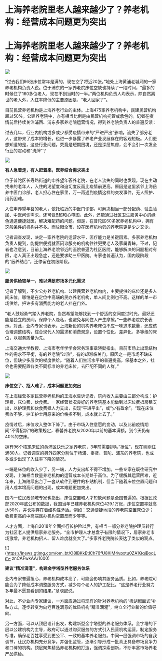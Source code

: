 # 上海养老院里老人越来越少了？养老机构：经营成本问题更为突出

# 上海养老院里老人越来越少了？养老机构：经营成本问题更为突出

![](https://inews.gtimg.com/om_bt/OljcT3rM0RdMmTCFfbMhfymqXHrO_6mpkthO5sjUERg8UAA/1000)

“过去我们96张床位常年是满的，现在空了将近20张。”地处上海黄浦老城厢的一家养老机构负责人说。位于浦东的一家养老院床位空缺也持续了一段时间，“最多的时候住了160多位老人，现在不到当时的一半。”两位机构负责人均表示，除自然离世的老人外，入住率降低的主要原因是，“老人回家了”。

目前民营养老机构是上海养老行业的主体。上海475家养老机构中，民建民营机构超过50%，公建养老院中，亦有相当比例是由民营机构托管或承包的。记者在疫情前后持续关注浦西、浦东多家养老院运营情况，得到养老院负责人的普遍反馈：

过去几年，行业内机构或多或少都受疫情带来的“严进严出”影响，流失了部分老人，这带来了成本的增长，也进一步暴露了养老产业发展存在的客观短板。人们更想知道的是，这些行业问题，究竟是短期困境，还是深层焦虑，会不会引一次发全行业的震动和“洗牌”？

![](https://inews.gtimg.com/om_bt/OnC3Aemv34dQRmPq8DqNtV_srRAUymltbtPwTFsREeek4AA/1000)

**有人急着走，有人赶着来，医养结合需求突出**

位于普陀区长寿路街道的申养望年荟养老院，在老人流失的同时也发现，现在主动找来的老年人，入住的渴望度和迫切度反而比疫情前更高。原因是这里紧邻上海岳养中医门诊部，老人担心住在家里，万一再遇到疫情这样的突发事件，无人照护、用药困难。

入住申养望年荟的老人，依托临近的中医门诊部，可解决相当一部分配药、验血验尿、中医问诊需求，还可做B超和心电图。此外，还能通过社区卫生服务中心的绿色通道便捷就医，解决难配药的问题。但是，在普陀区60多家养老机构中，拥有这般条件的机构并不多。而放眼全市，设在医疗机构旁的养老院更是少之又少。

记者调查发现，决定一家养老院的运营水平，医疗能力是关键因素。多家养老机构负责人提到，能提供便捷就医问诊服务的机构往往更受老人及家属青睐。不过，记者也注意到，目前上海养老院邻近的医院普遍为社区医院，能够解决的问题相对有限，老人真正出现急症，还是要求助三甲医院。专家也普遍认为，国内现阶段的“医养结合”，还停留在初级阶段。

![](https://inews.gtimg.com/om_bt/OhsxNZSHsIudcsB9Iwtptq1uSefzp9Dv_mtjt3b8tEBBUAA/1000)

**服务供给较单一，难以满足市场多元化需求**

记者了解到，不少公办养老机构、公建民营养老机构内，主要提供的床位还是多人间床位。哪怕是在定位中高端的民办养老机构，单人间比例也不高。这样的单一市场供给，把许多有消费能力的老人挡在门外。

“老人鼓起勇气踏入养老院，当然希望能够找到一个舒适的空间度过时光。最好还能是独立的房间，保障个人隐私，也避免与同住人产生摩擦。”一些养老院院长表示。对此，业内专家也表示，上海新设的机构养老床位不应一味追求数量，还应该合理调整结构，综合现代人的需求和消费观念，设置个性化、差异化、多等级的床位，以服务质量为先。

上海交通大学教授、上海市老年学学会常务理事章晓懿指出，目前市场上出现结构性的需求不平衡，有的养老院“过热”，有的却濒临关门，原因之一是市场不缺床位，但缺少多层次的梯度供给。“随着人们生活水平的普遍提高，保基本之外，社会也需要配置各类不同标准的养老床位，去匹配不同的人群。”

![](https://inews.gtimg.com/om_bt/OP57QIG7WOPkyibaGauUfhPbp1BMukPzA_k2ZqKrczHLUAA/1000)

**床位空了、招人难了，成本问题更加突出**

在上海经营多家民营养老机构的王海水告诉记者，院内收入主要由三部分构成：护理费、床位费、伙食费。一家经营状况良好的养老院基本能做到以床位费抵房租支出，以护理费和伙食费抵人力支出，实现“平进平出”，或“少有盈余”。“现在床位费收不够，护工护士用原来的价格招不到，成本就上去了。”

疫情过后，床位收入整体下降了。由于市场入住意愿的变动，以及此前疫情期间“不得招新”的政策规定，春馨养老院从2020年以前的基本满额，到今天仍有40%的空床。

拥有96个核定床位的黄浦区快乐之家养老院，3年前需要排队“抢位”，现在则刚住满80人。记者调查的另外四家分别位于杨浦、奉贤、普陀、浦东的养老院，也或多或少出现了入住率下降的情况。

一端是床位的收入少了，另一端，人力支出却不得不增加。一些专家在既往研究中发现，上海相当数量养老机构的运营成本长期处于高位。为了缓解其运营困难，近年来，上海陆续出台了一套从软件到硬件的补贴机制，但当下随着床位空置问题和用人成本增高问题的出现，成本难题更加突出。

国内一位民政领域专家也指出，床位空置和人才短缺问题是全国普遍的。根据民政部2020年底公布的数据，我国当年已建养老机构床位429.1万张，床位空置率就高达50%，并长期存在着结构性矛盾。例如：交通便捷地段的养老院空置床位少；收费更高的中高端民办机构空置反而少等等。

人才方面，上海自2018年全面推行长护险以后，有相当一部分养老院护理员转行为社区老人提供居家养老服务。“全市护理人才总盘子有限的情况下，居家养老市场激增，养老机构招人、留人难度就变大了。”多家养老院院长表达了类似的观点。

![](https://inews.gtimg.com/om_bt/O8lBKkEtlCh76fU8XiM4vpxtu0ZA1QqiBoqLm-
znCAFwkAA/1000)

**建议“精准滴灌”，构建金字塔型养老服务体系**

业内专家普遍担心，养老机构成本高了，可能会影响其服务品质。比如，养老院可能会为了降低成本调整服务方式，减少每个老人的护工配比。“这是养老行业努力多年最不愿意看到的结果。”章晓懿说。

对此，不少业内专家建议，一方面应通过将现有的针对养老机构的“撒胡椒面式”补贴方式，逐步转变为向老百姓满意的优质机构“精准滴灌”，树立全行业新的价值导向。

另一方面，可以从顶层设计出发，构建新型金字塔型的养老服务体系。金字塔的下层以公建机构为主导，政府可以通过购买服务的方式引入民营机构运营，制定服务标准，确保老百姓享受到更公平、一致的基本养老服务。中间一层强调市场的自我调节，让民办机构充分竞争，并强化监管，逐渐引导形成一批真正具备市场竞争力和口碑的机构。顶层聚焦精品养老机构的打造，强调探索创新，不断丰富市场养老产品供给。


